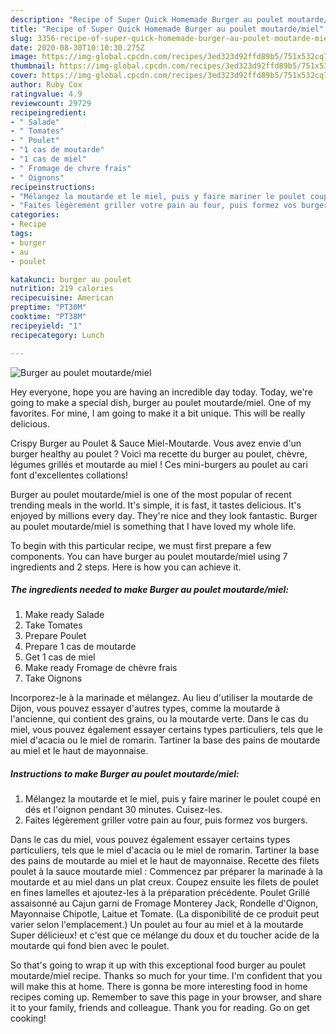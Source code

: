 ```yaml
---
description: "Recipe of Super Quick Homemade Burger au poulet moutarde/miel"
title: "Recipe of Super Quick Homemade Burger au poulet moutarde/miel"
slug: 3356-recipe-of-super-quick-homemade-burger-au-poulet-moutarde-miel
date: 2020-08-30T10:10:30.275Z
image: https://img-global.cpcdn.com/recipes/3ed323d92ffd89b5/751x532cq70/burger-au-poulet-moutardemiel-photo-principale-de-la-recette.jpg
thumbnail: https://img-global.cpcdn.com/recipes/3ed323d92ffd89b5/751x532cq70/burger-au-poulet-moutardemiel-photo-principale-de-la-recette.jpg
cover: https://img-global.cpcdn.com/recipes/3ed323d92ffd89b5/751x532cq70/burger-au-poulet-moutardemiel-photo-principale-de-la-recette.jpg
author: Ruby Cox
ratingvalue: 4.9
reviewcount: 29729
recipeingredient:
- " Salade"
- " Tomates"
- " Poulet"
- "1 cas de moutarde"
- "1 cas de miel"
- " Fromage de chvre frais"
- " Oignons"
recipeinstructions:
- "Mélangez la moutarde et le miel, puis y faire mariner le poulet coupé en dés et l&#39;oignon pendant 30 minutes. Cuisez-les."
- "Faites légèrement griller votre pain au four, puis formez vos burgers."
categories:
- Recipe
tags:
- burger
- au
- poulet

katakunci: burger au poulet 
nutrition: 219 calories
recipecuisine: American
preptime: "PT30M"
cooktime: "PT38M"
recipeyield: "1"
recipecategory: Lunch

---
```



![Burger au poulet moutarde/miel](https://img-global.cpcdn.com/recipes/3ed323d92ffd89b5/751x532cq70/burger-au-poulet-moutardemiel-photo-principale-de-la-recette.jpg)

Hey everyone, hope you are having an incredible day today. Today, we're going to make a special dish, burger au poulet moutarde/miel. One of my favorites. For mine, I am going to make it a bit unique. This will be really delicious.

Crispy Burger au Poulet &amp; Sauce Miel-Moutarde. Vous avez envie d&#39;un burger healthy au poulet ? Voici ma recette du burger au poulet, chèvre, légumes grillés et moutarde au miel ! Ces mini-burgers au poulet au cari font d&#39;excellentes collations!

Burger au poulet moutarde/miel is one of the most popular of recent trending meals in the world. It's simple, it is fast, it tastes delicious. It's enjoyed by millions every day. They're nice and they look fantastic. Burger au poulet moutarde/miel is something that I have loved my whole life.


To begin with this particular recipe, we must first prepare a few components. You can have burger au poulet moutarde/miel using 7 ingredients and 2 steps. Here is how you can achieve it.

<!--inarticleads1-->

##### The ingredients needed to make Burger au poulet moutarde/miel:

1. Make ready  Salade
1. Take  Tomates
1. Prepare  Poulet
1. Prepare 1 cas de moutarde
1. Get 1 cas de miel
1. Make ready  Fromage de chèvre frais
1. Take  Oignons


Incorporez-le à la marinade et mélangez. Au lieu d&#39;utiliser la moutarde de Dijon, vous pouvez essayer d&#39;autres types, comme la moutarde à l&#39;ancienne, qui contient des grains, ou la moutarde verte. Dans le cas du miel, vous pouvez également essayer certains types particuliers, tels que le miel d&#39;acacia ou le miel de romarin. Tartiner la base des pains de moutarde au miel et le haut de mayonnaise. 

<!--inarticleads2-->

##### Instructions to make Burger au poulet moutarde/miel:

1. Mélangez la moutarde et le miel, puis y faire mariner le poulet coupé en dés et l&#39;oignon pendant 30 minutes. Cuisez-les.
1. Faites légèrement griller votre pain au four, puis formez vos burgers.


Dans le cas du miel, vous pouvez également essayer certains types particuliers, tels que le miel d&#39;acacia ou le miel de romarin. Tartiner la base des pains de moutarde au miel et le haut de mayonnaise. Recette des filets poulet à la sauce moutarde miel : Commencez par préparer la marinade à la moutarde et au miel dans un plat creux. Coupez ensuite les filets de poulet en fines lamelles et ajoutez-les à la préparation précédente. Poulet Grillé assaisonné au Cajun garni de Fromage Monterey Jack, Rondelle d&#39;Oignon, Mayonnaise Chipotle, Laitue et Tomate. (La disponibilité de ce produit peut varier selon l&#39;emplacement.) Un poulet au four au miel et à la moutarde Super délicieux! et c&#39;est que ce mélange du doux et du toucher acide de la moutarde qui fond bien avec le poulet. 

So that's going to wrap it up with this exceptional food burger au poulet moutarde/miel recipe. Thanks so much for your time. I'm confident that you will make this at home. There is gonna be more interesting food in home recipes coming up. Remember to save this page in your browser, and share it to your family, friends and colleague. Thank you for reading. Go on get cooking!
